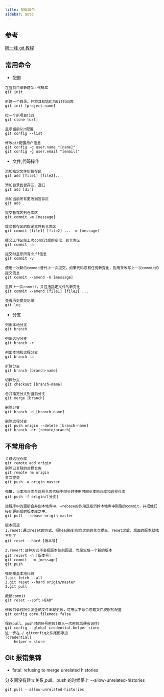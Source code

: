```yaml
---
title: 基础命令
sidebar: auto
---
```


## 参考

[阮一峰 git 教程](http://www.ruanyifeng.com/blog/2015/12/git-cheat-sheet.html)

## 常用命令

- 配置

```
在当前目录新建Git代码库
git init

新建一个目录，并将其初始化为Git代码库
git init [project-name]

拉一个新项目代码
git clone [url]

显示当前Git配置
git config --list

修改git配置用户信息
git config -g user.name "[name]"
git config -g user.email "[email]"
```

- 文件,代码操作

```
添加指定文件到暂存区
git add [file1] [file2]...

添加目录到暂存区，递归
git add [dir]

添加当前所有更改到暂存区
git add .

提交暂存区到仓库区
git commit -m [message]

提交暂存区的指定文件到仓库区
git commit [file1] [file2] ... -m [message]

提交工作区继上次commit后的变化，到仓库区
git commit -a

提交时显示所有diff信息
git commit -v

使用一次新的commit替代上一次提交，如果代码没有任何新变化，则用来改写上一次commit的提交信息
git commit --amend -m [message]

重做上一次commit，并包括指定文件的新变化
git commit --amend [file1] [file2] ...

查看历史提交记录
git log
```

- 分支

```Shell
列出本地分支
git branch

列出远程分支
git branch -r

列出本地和远程分支
git branch -a

新建分支
git branch [branch-name]

切换分支
git checkout [branch-name]

合并指定分支到当前分支
git merge [branch]

删除分支
git branch -d [branch-name]

删除远程分支
git push origin --delete [branch-name]
git branch -dr [remote/branch]
```

## 不常用命令

```Shell
关联远程仓库
git remote add origin
删除已关联的远程仓库
git remote rm origin
首次提交
git push -u origin master

强推，当本地仓库与远程仓库代码不同步时使用可同步本地仓库和远程仓库
git push -f origin/[分支]

远程库中的更新合并到本地库中，–rebase的作用是取消掉本地库中刚刚的commit，并把他们接到更新后的版本库之中。
git pull --rebase origin master

版本回退
1.reset:通过reset的方式，把head指针指向之前的某次提交，reset之后，后面的版本就找不到了
git reset --hard [版本号]

2.revert:这种方式不会把版本往前回退，而是生成一个新的版本
git revert -n [版本号]
git commit - m [message]
git push

强制覆盖本地代码
1.git fetch --all
2.git reset --hard origin/master
3.git pull

撤销commit
git reset --soft HEAD^

修改目录权限引发全部文件出现更改，可用以下命令忽略文件权限的配置
git config core.filemode false

保存pull、push时的帐号密码(输入一次密码后便会记住)
git config --global credential.helper store
这一步在~/.gitconfig文件尾部添加
[credential]
    helper = store
```

## Git 报错集锦

- fatal: refusing to merge unrelated histories

分支间没有建立关系,pull、push 的时候带上 --allow-unrelated-histories

```js
git pull --allow-unrelated-histories
```
